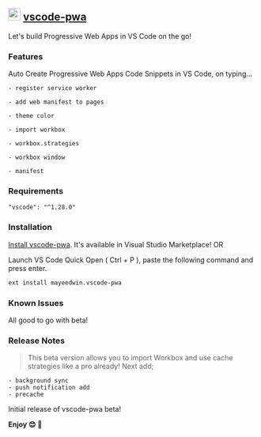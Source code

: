 ## <img src="https://github.com/mayeedwin/vscode-pwa/blob/master/.vscode-pwa/icons/pwa.png" height="25"/> [vscode-pwa](https://marketplace.visualstudio.com/items?itemName=mayeedwin.vscode-pwa)

Let's build Progressive Web Apps in VS Code on the go!

### Features

Auto Create Progressive Web Apps Code Snippets in VS Code, on typing...

    - register service worker

    - add web manifest to pages

    - theme color

    - import workbox

    - workbox.strategies

    - workbox window

    - manifest

### Requirements

    "vscode": "^1.28.0"

### Installation

[Install vscode-pwa](https://marketplace.visualstudio.com/items?itemName=mayeedwin.vscode-pwa). It's available in Visual Studio Marketplace! OR

Launch VS Code Quick Open ( Ctrl + P ), paste the following command and press enter.

```sh
ext install mayeedwin.vscode-pwa
```

### Known Issues

All good to go with beta!

### Release Notes

> This beta version allows you to import Workbox and use cache strategies like a pro already! Next add; 
   
    - background sync
    - push notification add
    - precache

Initial release of vscode-pwa beta!

**Enjoy 😊 🐥**

